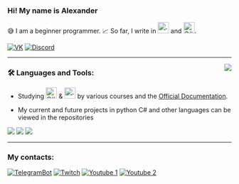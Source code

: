﻿### Hi! My name is Alexander

😅 I am a beginner programmer. 📈 So far, I write in <img src="https://upload.wikimedia.org/wikipedia/commons/thumb/c/c3/Python-logo-notext.svg/1200px-Python-logo-notext.svg.png" alt=".py" width="25"/> and <img src="https://seeklogo.com/images/C/c-sharp-c-logo-02F17714BA-seeklogo.com.png" alt="C#" width="25"/>.

[![VK](https://img.shields.io/badge/-VK-0077FF?style=for-the-badge&logo=VK&logoColor=FFFFFF)](https://vk.com/komorilfg)
[![Discord](https://img.shields.io/badge/-Discord-5761F6?style=for-the-badge&logo=Discord&logoColor=FFFFFF)](https://discordapp.com/users/996144843287957514/)

---

<img src="https://github-readme-stats.vercel.app/api/top-langs/?username=Komorif&langs_count=6&layout=compact&theme=dark" align="right">

<h3>🛠️ Languages and Tools:</h3>

* Studying <img src="https://seeklogo.com/images/C/c-sharp-c-logo-02F17714BA-seeklogo.com.png" alt="C#" width="25"/> & <img src="https://upload.wikimedia.org/wikipedia/commons/thumb/c/c3/Python-logo-notext.svg/1200px-Python-logo-notext.svg.png" alt=".py" width="25"/> by various courses and the [Official Documentation](https://learn.microsoft.com/ru-ru/dotnet/csharp/).

* My current and future projects in python C# and other languages can be viewed in the repositories

<img src="https://img.shields.io/badge/C Sharp-090909?style=for-the-badge&logo=C Sharp&logoColor=6A207B"/> <img src="https://img.shields.io/badge/Python-090909?style=for-the-badge&logo=Python&logoColor=DCEB35"/> <img src="https://img.shields.io/badge/Aiogram-090909?style=for-the-badge&logo=Aiogram&logoColor=6A207B"/>

---

<h3>My contacts:</h3>

[![TelegramBot](https://img.shields.io/badge/-TelegramBotMain-2BA6E1?style=for-the-badge&logo=Telegram&logoColor=FFFFFF)](https://t.me/New_Vision_rus_en_bot)
[![Twitch](https://img.shields.io/badge/-Twitch-9146FF?style=for-the-badge&logo=Twitch&logoColor=FFFFFF)](https://www.twitch.tv/komorifn)
[![Youtube 1](https://img.shields.io/badge/-Youtube1-FE0000?style=for-the-badge&logo=YouTube&logoColor=FFFFFF)](https://www.youtube.com/channel/UC9EJAIYe4sL0iGB_huHTqHw)
[![Youtube 2](https://img.shields.io/badge/-Youtube2-FE0000?style=for-the-badge&logo=YouTube&logoColor=FFFFFF)](https://www.youtube.com/channel/UCb2GlPOgqB_VpWTvQM_dzKg)